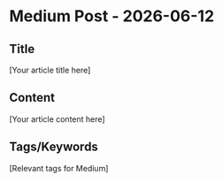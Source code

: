 # Medium Post - 2026-06-12

## Title
[Your article title here]

## Content
[Your article content here]

## Tags/Keywords
[Relevant tags for Medium]
